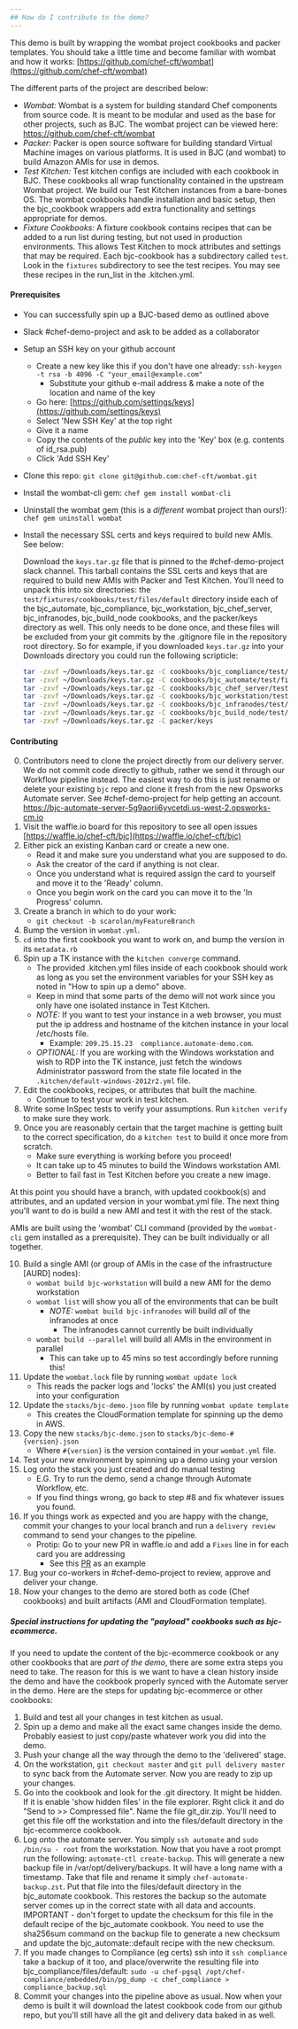 ```yaml
---
## How do I contribute to the demo?
---
```

This demo is built by wrapping the wombat project cookbooks and packer templates.
You should take a little time and become familiar with wombat and how it works: [https://github.com/chef-cft/wombat](https://github.com/chef-cft/wombat)

The different parts of the project are described below:

* *Wombat:*  Wombat is a system for building standard Chef components from source code.  It is meant to be modular and used as the base for other projects, such as BJC.  The wombat project can be viewed here: https://github.com/chef-cft/wombat
* *Packer:* Packer is open source software for building standard Virtual Machine images on various platforms.  It is used in BJC (and wombat) to build Amazon AMIs for use in demos.
* *Test Kitchen:* Test kitchen configs are included with each cookbook in BJC.  These cookbooks all wrap functionality contained in the upstream Wombat project.  We build our Test Kitchen instances from a bare-bones OS.  The wombat cookbooks handle installation and basic setup, then the bjc_cookbook wrappers add extra functionality and settings appropriate for demos.
* *Fixture Cookbooks:* A fixture cookbook contains recipes that can be added to a run list during testing, but not used in production environments.  This allows Test Kitchen to mock attributes and settings that may be required.  Each bjc-cookbook has a subdirectory called `test`.  Look in the `fixtures` subdirectory to see the test recipes.  You may see these recipes in the run_list in the .kitchen.yml.

#### Prerequisites

* You can successfully spin up a BJC-based demo as outlined above
* Slack #chef-demo-project and ask to be added as a collaborator
* Setup an SSH key on your github account
  * Create a new key like this if you don't have one already:  `ssh-keygen -t rsa -b 4096 -C "your_email@example.com"`
    * Substitute your github e-mail address & make a note of the location and name of the key
  * Go here:  [https://github.com/settings/keys](https://github.com/settings/keys)
  * Select 'New SSH Key' at the top right
  * Give it a name
  * Copy the contents of the _public_ key into the 'Key' box (e.g. contents of id_rsa.pub)
  * Click 'Add SSH Key'
* Clone this repo:  `git clone git@github.com:chef-cft/wombat.git `
* Install the wombat-cli gem:  `chef gem install wombat-cli`
* Uninstall the wombat gem (this is a *different* wombat project than ours!):  `chef gem uninstall wombat`
* Install the necessary SSL certs and keys required to build new AMIs.  See below:

  Download the `keys.tar.gz` file that is pinned to the #chef-demo-project slack channel.  This tarball contains the SSL certs and keys that are required to build new AMIs with Packer and Test Kitchen.  You'll need to unpack this into six directories: the `test/fixtures/cookbooks/test/files/default` directory inside each of the bjc_automate, bjc_compliance, bjc_workstation, bjc_chef_server, bjc_infranodes, bjc_build_node cookbooks, and the packer/keys directory as well.  This only needs to be done once, and these files will be excluded from your git commits by the .gitignore file in the repository root directory. So for example, if you downloaded `keys.tar.gz` into your Downloads directory you could run the following scripticle:

  ```bash
  tar -zxvf ~/Downloads/keys.tar.gz -C cookbooks/bjc_compliance/test/fixtures/cookbooks/test/files/default/
  tar -zxvf ~/Downloads/keys.tar.gz -C cookbooks/bjc_automate/test/fixtures/cookbooks/test/files/default/
  tar -zxvf ~/Downloads/keys.tar.gz -C cookbooks/bjc_chef_server/test/fixtures/cookbooks/test/files/default/
  tar -zxvf ~/Downloads/keys.tar.gz -C cookbooks/bjc_workstation/test/fixtures/cookbooks/test/files/default/
  tar -zxvf ~/Downloads/keys.tar.gz -C cookbooks/bjc_infranodes/test/fixtures/cookbooks/test/files/default/
  tar -zxvf ~/Downloads/keys.tar.gz -C cookbooks/bjc_build_node/test/fixtures/cookbooks/test/files/default/
  tar -zxvf ~/Downloads/keys.tar.gz -C packer/keys
  ```

#### Contributing

0. Contributors need to clone the project directly from our delivery server.  We do not commit code directly to github, rather we send it through our Workflow pipeline instead.  The easiest way to do this is just rename or delete your existing `bjc` repo and clone it fresh from the new Opsworks Automate server.  See #chef-demo-project for help getting an account. https://bjc-automate-server-5g9aorii6yvcetdi.us-west-2.opsworks-cm.io
1. Visit the waffle.io board for this repository to see all open issues [https://waffle.io/chef-cft/bjc](https://waffle.io/chef-cft/bjc)
2. Either pick an existing Kanban card or create a new one.
    * Read it and make sure you understand what you are supposed to do.
    * Ask the creator of the card if anything is not clear.
    * Once you understand what is required assign the card to yourself and move it to the 'Ready' column.
    * Once you begin work on the card you can move it to the 'In Progress' column.
3. Create a branch in which to do your work:
    * `git checkout -b scarolan/myFeatureBranch`
4. Bump the version in `wombat.yml`.
5. `cd` into the first cookbook you want to work on, and bump the version in its `metadata.rb`
6. Spin up a TK instance with the `kitchen converge` command.
    * The provided .kitchen.yml files inside of each cookbook should work as long as you set the environment variables for your SSH key as noted in "How to spin up a demo" above.
    * Keep in mind that some parts of the demo will not work since you only have one isolated instance in Test Kitchen.
    * *NOTE:*  If you want to test your instance in a web browser, you must put the ip address and hostname of the kitchen instance in your local /etc/hosts file.
      * Example:  `209.25.15.23  compliance.automate-demo.com`.
    * *OPTIONAL:* If you are working with the Windows workstation and wish to RDP into the TK instance, just fetch the windows Administrator password from the state file located in the `.kitchen/default-windows-2012r2.yml` file.
8. Edit the cookbooks, recipes, or attributes that built the machine.
    * Continue to test your work in test kitchen.
9. Write some InSpec tests to verify your assumptions.  Run `kitchen verify` to make sure they work.
10. Once you are reasonably certain that the target machine is getting built to the correct specification, do a `kitchen test` to build it once more from scratch.
    * Make sure everything is working before you proceed!
    * It can take up to 45 minutes to build the Windows workstation AMI.
    * Better to fail fast in Test Kitchen before you create a new image.

At this point you should have a branch, with updated cookbook(s) and attributes, and an updated version in your wombat.yml file.  The next thing you'll want to do is build a new AMI and test it with the rest of the stack.

AMIs are built using the 'wombat' CLI command (provided by the `wombat-cli` gem installed as a prerequisite).  They can be built individually or all together.

10. Build a single AMI (or group of AMIs in the case of the infrastructure [AURD] nodes):
    * `wombat build bjc-workstation` will build a new AMI for the demo workstation
    * `wombat list` will show you all of the environments that can be built
      * *NOTE:* `wombat build bjc-infranodes` will build *all* of the infranodes at once
        * The infranodes cannot currently be built individually
    * `wombat build --parallel` will build all AMIs in the environment in parallel
      * This can take up to 45 mins so test accordingly before running this!
11. Update the `wombat.lock` file by running `wombat update lock`
    * This reads the packer logs and 'locks' the AMI(s) you just created into your configuration
12. Update the `stacks/bjc-demo.json` file by running `wombat update template`
    * This creates the CloudFormation template for spinning up the demo in AWS.
13. Copy the new `stacks/bjc-demo.json` to `stacks/bjc-demo-#{version}.json`
    * Where `#{version}` is the version contained in your `wombat.yml` file.
14. Test your new environment by spinning up a demo using your version
15. Log onto the stack you just created and do manual testing
    * E.G. Try to run the demo, send a change through Automate Workflow, etc.
    * If you find things wrong, go back to step #8 and fix whatever issues you found.
16. If you things work as expected and you are happy with the change, commit your changes to your local branch and run a `delivery review` command to send your changes to the pipeline.
    * Protip: Go to your new PR in waffle.io and add a `Fixes` line in for each card you are addressing
      *  See this [PR](https://github.com/chef-cft/bjc/pull/197) as an example
17. Bug your co-workers in #chef-demo-project to review, approve and deliver your change.
18. Now your changes to the demo are stored both as code (Chef cookbooks) and built artifacts (AMI and CloudFormation template).

##### Special instructions for updating the "payload" cookbooks such as bjc-ecommerce.

If you need to update the content of the bjc-ecommerce cookbook or any other cookbooks that are *part of the demo*, there are some extra steps you need to take.  The reason for this is we want to have a clean history inside the demo and have the cookbook properly synced with the Automate server in the demo.  Here are the steps for updating bjc-ecommerce or other cookbooks:

1. Build and test all your changes in test kitchen as usual.
2. Spin up a demo and make all the exact same changes inside the demo.  Probably easiest to just copy/paste whatever work you did into the demo.
3.  Push your change all the way through the demo to the 'delivered' stage.
4.  On the workstation, `git checkout master` and `git pull delivery master` to sync back from the Automate server.  Now you are ready to zip up your changes.
5.  Go into the cookbook and look for the .git directory.  It might be hidden.  If it is enable 'show hidden files' in the file explorer.  Right click it and do "Send to >> Compressed file".  Name the file git_dir.zip.  You'll need to get this file off the workstation and into the files/default directory in the bjc-ecommerce cookbook.
6.  Log onto the automate server.  You simply `ssh automate` and `sudo /bin/su - root` from the workstation.  Now that you have a root prompt run the following:  `automate-ctl create-backup`.  This will generate a new backup file in /var/opt/delivery/backups.  It will have a long name with a timestamp.  Take that file and rename it simply `chef-automate-backup.zst`.  Put that file into the files/default directory in the bjc_automate cookbook.  This restores the backup so the automate server comes up in the correct state with all data and accounts.  IMPORTANT - don't forget to update the checksum for this file in the default recipe of the bjc_automate cookbook.  You need to use the sha256sum command on the backup file to generate a new checksum and update the bjc_automate::default recipe with the new checksum.
7. If you made changes to Compliance (eg certs) ssh into it `ssh compliance` take a backup of it too, and place/overwrite the resulting file into bjc_compliance/files/default: `sudo -u chef-pgsql /opt/chef-compliance/embedded/bin/pg_dump -c chef_compliance > compliance_backup.sql `
8.  Commit your changes into the pipeline above as usual.  Now when your demo is built it will download the latest cookbook code from our github repo, but you'll still have all the git and delivery data baked in as well.
